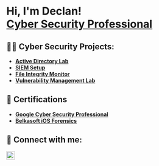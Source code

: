 <h1>Hi, I'm Declan!<br/><a href="https://linkedin.com/in/declan-secord">Cyber Security Professional</a></h1>

<h2>👨‍💻 Cyber Security Projects:</h2>

- [<b>Active Directory Lab</b>](https://github.com/declansecord/ActiveDirectoryLab)
- [<b>SIEM Setup</b>](https://github.com/declansecord/SIEMSetup)
- [<b>File Integrity Monitor</b>](https://github.com/declansecord/FileIntegrityMonitor)
- [<b>Vulnerability Management Lab</b>](https://github.com/declansecord/VulnerabilityManagementLab)


<h2>📃 Certifications</h2>

- [<b>Google Cyber Security Professional</b>](https://imgur.com/56nFljI)
- [<b>Belkasoft iOS Forensics</b>](https://imgur.com/7SU5Rt9)

<h2> 🤳 Connect with me:</h2>

[<img align="left" alt="Declan Secord | LinkedIn" width="22px" src="https://www.iconsdb.com/icons/preview/white/linkedin-3-xxl.png" />][linkedin]

[linkedin]: https://linkedin.com/in/declan-secord

